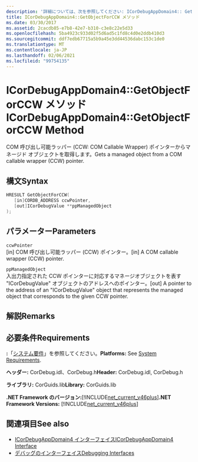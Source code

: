 ```yaml
---
description: '詳細については、次を参照してください: ICorDebugAppDomain4:: GetObjectForCCW メソッド'
title: ICorDebugAppDomain4::GetObjectForCCW メソッド
ms.date: 03/30/2017
ms.assetid: 2cacdb85-e7b8-42e7-b310-c3e8c22e5d33
ms.openlocfilehash: 5ba4923c933d02f5d6ad5c1fd8c4d0e2ddb410d3
ms.sourcegitcommit: ddf7edb67715a5b9a45e3dd44536dabc153c1de0
ms.translationtype: MT
ms.contentlocale: ja-JP
ms.lasthandoff: 02/06/2021
ms.locfileid: "99754135"
---
```

# <a name="icordebugappdomain4getobjectforccw-method"></a><span data-ttu-id="d7afe-103">ICorDebugAppDomain4::GetObjectForCCW メソッド</span><span class="sxs-lookup"><span data-stu-id="d7afe-103">ICorDebugAppDomain4::GetObjectForCCW Method</span></span>

<span data-ttu-id="d7afe-104">COM 呼び出し可能ラッパー (CCW: COM Callable Wrapper) ポインターからマネージド オブジェクトを取得します。</span><span class="sxs-lookup"><span data-stu-id="d7afe-104">Gets a managed object from a COM callable wrapper (CCW) pointer.</span></span>  
  
## <a name="syntax"></a><span data-ttu-id="d7afe-105">構文</span><span class="sxs-lookup"><span data-stu-id="d7afe-105">Syntax</span></span>  
  
```cpp  
HRESULT GetObjectForCCW(  
   [in]CORDB_ADDRESS ccwPointer,
   [out]ICorDebugValue **ppManagedObject  
);  
```  
  
## <a name="parameters"></a><span data-ttu-id="d7afe-106">パラメーター</span><span class="sxs-lookup"><span data-stu-id="d7afe-106">Parameters</span></span>  

 `ccwPointer`  
 <span data-ttu-id="d7afe-107">[in] COM 呼び出し可能ラッパー (CCW) ポインター。</span><span class="sxs-lookup"><span data-stu-id="d7afe-107">[in] A COM callable wrapper (CCW) pointer.</span></span>  
  
 `ppManagedObject`  
 <span data-ttu-id="d7afe-108">入出力指定された CCW ポインターに対応するマネージオブジェクトを表す "ICorDebugValue" オブジェクトのアドレスへのポインター。</span><span class="sxs-lookup"><span data-stu-id="d7afe-108">[out] A pointer to the address of an "ICorDebugValue" object that represents the managed object that corresponds to the given CCW pointer.</span></span>  
  
## <a name="remarks"></a><span data-ttu-id="d7afe-109">解説</span><span class="sxs-lookup"><span data-stu-id="d7afe-109">Remarks</span></span>  
  
## <a name="requirements"></a><span data-ttu-id="d7afe-110">必要条件</span><span class="sxs-lookup"><span data-stu-id="d7afe-110">Requirements</span></span>  

 <span data-ttu-id="d7afe-111">**:**「[システム要件](../../get-started/system-requirements.md)」を参照してください。</span><span class="sxs-lookup"><span data-stu-id="d7afe-111">**Platforms:** See [System Requirements](../../get-started/system-requirements.md).</span></span>  
  
 <span data-ttu-id="d7afe-112">**ヘッダー:** CorDebug.idl、CorDebug.h</span><span class="sxs-lookup"><span data-stu-id="d7afe-112">**Header:** CorDebug.idl, CorDebug.h</span></span>  
  
 <span data-ttu-id="d7afe-113">**ライブラリ:** CorGuids.lib</span><span class="sxs-lookup"><span data-stu-id="d7afe-113">**Library:** CorGuids.lib</span></span>  
  
 <span data-ttu-id="d7afe-114">**.NET Framework のバージョン:**[!INCLUDE[net_current_v46plus](../../../../includes/net-current-v46plus-md.md)]</span><span class="sxs-lookup"><span data-stu-id="d7afe-114">**.NET Framework Versions:** [!INCLUDE[net_current_v46plus](../../../../includes/net-current-v46plus-md.md)]</span></span>  
  
## <a name="see-also"></a><span data-ttu-id="d7afe-115">関連項目</span><span class="sxs-lookup"><span data-stu-id="d7afe-115">See also</span></span>

- [<span data-ttu-id="d7afe-116">ICorDebugAppDomain4 インターフェイス</span><span class="sxs-lookup"><span data-stu-id="d7afe-116">ICorDebugAppDomain4 Interface</span></span>](icordebugappdomain4-interface.md)
- [<span data-ttu-id="d7afe-117">デバッグのインターフェイス</span><span class="sxs-lookup"><span data-stu-id="d7afe-117">Debugging Interfaces</span></span>](debugging-interfaces.md)
